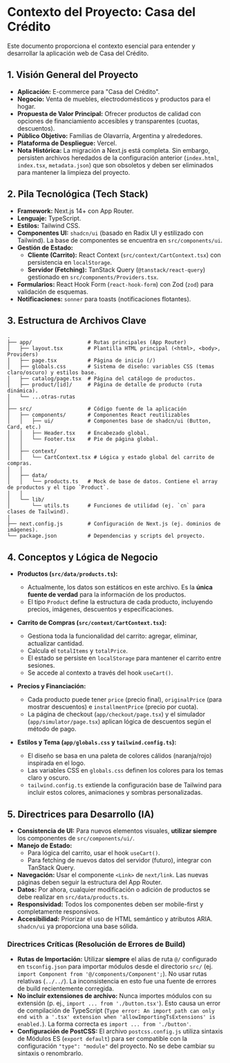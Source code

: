 # Contexto del Proyecto: Casa del Crédito

Este documento proporciona el contexto esencial para entender y desarrollar la aplicación web de Casa del Crédito.

## 1. Visión General del Proyecto

- **Aplicación:** E-commerce para "Casa del Crédito".
- **Negocio:** Venta de muebles, electrodomésticos y productos para el hogar.
- **Propuesta de Valor Principal:** Ofrecer productos de calidad con opciones de financiamiento accesibles y transparentes (cuotas, descuentos).
- **Público Objetivo:** Familias de Olavarría, Argentina y alrededores.
- **Plataforma de Despliegue:** Vercel.
- **Nota Histórica:** La migración a Next.js está completa. Sin embargo, persisten archivos heredados de la configuración anterior (`index.html`, `index.tsx`, `metadata.json`) que son obsoletos y deben ser eliminados para mantener la limpieza del proyecto.

## 2. Pila Tecnológica (Tech Stack)

- **Framework:** Next.js 14+ con App Router.
- **Lenguaje:** TypeScript.
- **Estilos:** Tailwind CSS.
- **Componentes UI:** `shadcn/ui` (basado en Radix UI y estilizado con Tailwind). La base de componentes se encuentra en `src/components/ui`.
- **Gestión de Estado:**
    - **Cliente (Carrito):** React Context (`src/context/CartContext.tsx`) con persistencia en `localStorage`.
    - **Servidor (Fetching):** TanStack Query (`@tanstack/react-query`) gestionado en `src/components/Providers.tsx`.
- **Formularios:** React Hook Form (`react-hook-form`) con Zod (`zod`) para validación de esquemas.
- **Notificaciones:** `sonner` para toasts (notificaciones flotantes).

## 3. Estructura de Archivos Clave

```
.
├── app/                  # Rutas principales (App Router)
│   ├── layout.tsx        # Plantilla HTML principal (<html>, <body>, Providers)
│   ├── page.tsx          # Página de inicio (/)
│   ├── globals.css       # Sistema de diseño: variables CSS (temas claro/oscuro) y estilos base.
│   ├── catalog/page.tsx  # Página del catálogo de productos.
│   ├── product/[id]/     # Página de detalle de producto (ruta dinámica).
│   └── ...otras-rutas
│
├── src/                  # Código fuente de la aplicación
│   ├── components/       # Componentes React reutilizables
│   │   ├── ui/           # Componentes base de shadcn/ui (Button, Card, etc.)
│   │   ├── Header.tsx    # Encabezado global.
│   │   └── Footer.tsx    # Pie de página global.
│   │
│   ├── context/
│   │   └── CartContext.tsx # Lógica y estado global del carrito de compras.
│   │
│   ├── data/
│   │   └── products.ts   # Mock de base de datos. Contiene el array de productos y el tipo `Product`.
│   │
│   └── lib/
│       └── utils.ts      # Funciones de utilidad (ej. `cn` para clases de Tailwind).
│
├── next.config.js        # Configuración de Next.js (ej. dominios de imágenes).
└── package.json          # Dependencias y scripts del proyecto.
```

## 4. Conceptos y Lógica de Negocio

-   **Productos (`src/data/products.ts`):**
    -   Actualmente, los datos son estáticos en este archivo. Es la **única fuente de verdad** para la información de los productos.
    -   El tipo `Product` define la estructura de cada producto, incluyendo precios, imágenes, descuentos y especificaciones.

-   **Carrito de Compras (`src/context/CartContext.tsx`):**
    -   Gestiona toda la funcionalidad del carrito: agregar, eliminar, actualizar cantidad.
    -   Calcula el `totalItems` y `totalPrice`.
    -   El estado se persiste en `localStorage` para mantener el carrito entre sesiones.
    -   Se accede al contexto a través del hook `useCart()`.

-   **Precios y Financiación:**
    -   Cada producto puede tener `price` (precio final), `originalPrice` (para mostrar descuentos) e `installmentPrice` (precio por cuota).
    -   La página de checkout (`app/checkout/page.tsx`) y el simulador (`app/simulator/page.tsx`) aplican lógica de descuentos según el método de pago.

-   **Estilos y Tema (`app/globals.css` y `tailwind.config.ts`):**
    -   El diseño se basa en una paleta de colores cálidos (naranja/rojo) inspirada en el logo.
    -   Las variables CSS en `globals.css` definen los colores para los temas claro y oscuro.
    -   `tailwind.config.ts` extiende la configuración base de Tailwind para incluir estos colores, animaciones y sombras personalizadas.

## 5. Directrices para Desarrollo (IA)

-   **Consistencia de UI:** Para nuevos elementos visuales, **utilizar siempre** los componentes de `src/components/ui/`.
-   **Manejo de Estado:**
    -   Para lógica del carrito, usar el hook `useCart()`.
    -   Para fetching de nuevos datos del servidor (futuro), integrar con TanStack Query.
-   **Navegación:** Usar el componente `<Link>` de `next/link`. Las nuevas páginas deben seguir la estructura del App Router.
-   **Datos:** Por ahora, cualquier modificación o adición de productos se debe realizar en `src/data/products.ts`.
-   **Responsividad:** Todos los componentes deben ser mobile-first y completamente responsivos.
-   **Accesibilidad:** Priorizar el uso de HTML semántico y atributos ARIA. `shadcn/ui` ya proporciona una base sólida.

### Directrices Críticas (Resolución de Errores de Build)

-   **Rutas de Importación:** Utilizar **siempre** el alias de ruta `@/` configurado en `tsconfig.json` para importar módulos desde el directorio `src/` (ej. `import Component from '@/components/Component';`). No usar rutas relativas (`../../`). La inconsistencia en esto fue una fuente de errores de build recientemente corregida.
-   **No incluir extensiones de archivo:** Nunca importes módulos con su extensión (p. ej., `import ... from './button.tsx'`). Esto causa un error de compilación de TypeScript (`Type error: An import path can only end with a '.tsx' extension when 'allowImportingTsExtensions' is enabled.`). La forma correcta es `import ... from './button'`.
-   **Configuración de PostCSS:** El archivo `postcss.config.js` utiliza sintaxis de Módulos ES (`export default`) para ser compatible con la configuración `"type": "module"` del proyecto. No se debe cambiar su sintaxis o renombrarlo.